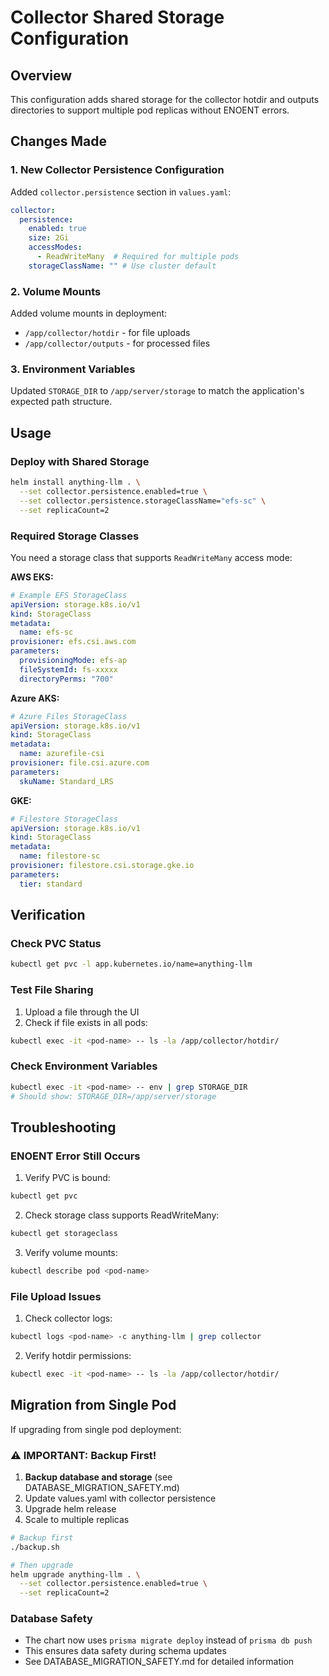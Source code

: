 # Collector Shared Storage Configuration

## Overview
This configuration adds shared storage for the collector hotdir and outputs directories to support multiple pod replicas without ENOENT errors.

## Changes Made

### 1. New Collector Persistence Configuration
Added `collector.persistence` section in `values.yaml`:
```yaml
collector:
  persistence:
    enabled: true
    size: 2Gi
    accessModes:
      - ReadWriteMany  # Required for multiple pods
    storageClassName: "" # Use cluster default
```

### 2. Volume Mounts
Added volume mounts in deployment:
- `/app/collector/hotdir` - for file uploads
- `/app/collector/outputs` - for processed files

### 3. Environment Variables
Updated `STORAGE_DIR` to `/app/server/storage` to match the application's expected path structure.

## Usage

### Deploy with Shared Storage
```bash
helm install anything-llm . \
  --set collector.persistence.enabled=true \
  --set collector.persistence.storageClassName="efs-sc" \
  --set replicaCount=2
```

### Required Storage Classes
You need a storage class that supports `ReadWriteMany` access mode:

**AWS EKS:**
```yaml
# Example EFS StorageClass
apiVersion: storage.k8s.io/v1
kind: StorageClass
metadata:
  name: efs-sc
provisioner: efs.csi.aws.com
parameters:
  provisioningMode: efs-ap
  fileSystemId: fs-xxxxx
  directoryPerms: "700"
```

**Azure AKS:**
```yaml
# Azure Files StorageClass
apiVersion: storage.k8s.io/v1
kind: StorageClass
metadata:
  name: azurefile-csi
provisioner: file.csi.azure.com
parameters:
  skuName: Standard_LRS
```

**GKE:**
```yaml
# Filestore StorageClass
apiVersion: storage.k8s.io/v1
kind: StorageClass
metadata:
  name: filestore-sc
provisioner: filestore.csi.storage.gke.io
parameters:
  tier: standard
```

## Verification

### Check PVC Status
```bash
kubectl get pvc -l app.kubernetes.io/name=anything-llm
```

### Test File Sharing
1. Upload a file through the UI
2. Check if file exists in all pods:
```bash
kubectl exec -it <pod-name> -- ls -la /app/collector/hotdir/
```

### Check Environment Variables
```bash
kubectl exec -it <pod-name> -- env | grep STORAGE_DIR
# Should show: STORAGE_DIR=/app/server/storage
```

## Troubleshooting

### ENOENT Error Still Occurs
1. Verify PVC is bound:
```bash
kubectl get pvc
```

2. Check storage class supports ReadWriteMany:
```bash
kubectl get storageclass
```

3. Verify volume mounts:
```bash
kubectl describe pod <pod-name>
```

### File Upload Issues
1. Check collector logs:
```bash
kubectl logs <pod-name> -c anything-llm | grep collector
```

2. Verify hotdir permissions:
```bash
kubectl exec -it <pod-name> -- ls -la /app/collector/hotdir/
```

## Migration from Single Pod
If upgrading from single pod deployment:

### ⚠️ IMPORTANT: Backup First!
1. **Backup database and storage** (see DATABASE_MIGRATION_SAFETY.md)
2. Update values.yaml with collector persistence
3. Upgrade helm release
4. Scale to multiple replicas

```bash
# Backup first
./backup.sh

# Then upgrade
helm upgrade anything-llm . \
  --set collector.persistence.enabled=true \
  --set replicaCount=2
```

### Database Safety
- The chart now uses `prisma migrate deploy` instead of `prisma db push`
- This ensures data safety during schema updates
- See DATABASE_MIGRATION_SAFETY.md for detailed information
